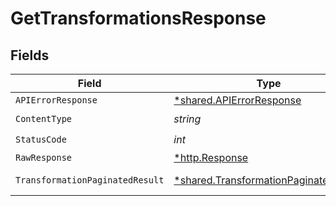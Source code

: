 # GetTransformationsResponse


## Fields

| Field                                                                                         | Type                                                                                          | Required                                                                                      | Description                                                                                   |
| --------------------------------------------------------------------------------------------- | --------------------------------------------------------------------------------------------- | --------------------------------------------------------------------------------------------- | --------------------------------------------------------------------------------------------- |
| `APIErrorResponse`                                                                            | [*shared.APIErrorResponse](../../models/shared/apierrorresponse.md)                           | :heavy_minus_sign:                                                                            | Bad Request                                                                                   |
| `ContentType`                                                                                 | *string*                                                                                      | :heavy_check_mark:                                                                            | N/A                                                                                           |
| `StatusCode`                                                                                  | *int*                                                                                         | :heavy_check_mark:                                                                            | N/A                                                                                           |
| `RawResponse`                                                                                 | [*http.Response](https://pkg.go.dev/net/http#Response)                                        | :heavy_minus_sign:                                                                            | N/A                                                                                           |
| `TransformationPaginatedResult`                                                               | [*shared.TransformationPaginatedResult](../../models/shared/transformationpaginatedresult.md) | :heavy_minus_sign:                                                                            | List of transformations                                                                       |